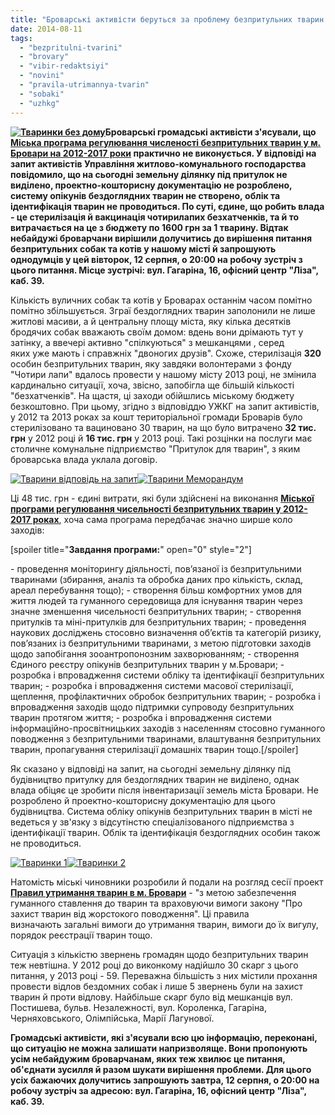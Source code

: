 ```yaml
---
title: "Броварські активісти беруться за проблему безпритульних тварин та шукають однодумців"
date: 2014-08-11
tags: 
  - "bezpritulni-tvarini"
  - "brovary"
  - "vibir-redaktsiyi"
  - "novini"
  - "pravila-utrimannya-tvarin"
  - "sobaki"
  - "uzhkg"
---
```


**[![Тваринки без дому](https://mpz.brovary.org/wp-content/uploads/2014/08/Tvarinki-bez-domu.jpg)](https://mpz.brovary.org/wp-content/uploads/2014/08/Tvarinki-bez-domu.jpg)Броварські громадські активісти з'ясували, що [Міська програма регулювання численості безпритульних тварин у м. Бровари на 2012-2017 роки](http://docs.pravo-znaty.org.ua/p3742/26.07.2012/681-22-06) практично не виконується. У відповіді на запит активістів Управління житлово-комунального господарства повідомило, що на сьогодні земельну ділянку під притулок не виділено, проектно-кошторисну документацію не розроблено, систему опікунів бездоглядних тварин не створено, облік та ідентифікація тварин не проводиться. По суті, єдине, що робить влада - це стерилізація й вакцинація чотирилапих безхатченків, та й то витрачається на це з бюджету по 1600 грн за 1 тварину. Відтак небайдужі броварчани вирішили долучитись до вирішення питання безпритульних собак та котів у нашому місті й запрошують однодумців у цей вівторок, 12 серпня, о 20:00 на робочу зустріч з цього питання. Місце зустрічі: вул. Гагаріна, 16, офісний центр "Ліза", каб. 39.**

Кількість вуличних собак та котів у Броварах останнім часом помітно помітно збільшується. Зграї бездоглядних тварин заполонили не лише житлові масиви, а й центральну площу міста, яку кілька десятків бродячих собак вважають своїм домом: вдень вони дрімають тут у затінку, а ввечері активно "спілкуються" з мешканцями , серед яких уже мають і справжніх "двоногих друзів". Схоже, стерилізація **320** особин безпритульних тварин, яку завдяки волонтерами з фонду "Чотири лапи" вдалось провести у нашому місту 2013 році, не змінила кардинально ситуації, хоча, звісно, запобігла ще більшій кількості "безхатченків". На щастя, ці заходи обійшлись міському бюджету безкоштовно. При цьому, згідно з відповіддю УЖКГ на запит активістів, у 2012 та 2013 роках за кошт територіальної громади Броварів було стерилізовано та вациновано 30 тварин, на що було витрачено **32 тис. грн** у 2012 році й **16 тис. грн** у 2013 році. Такі розцінки на послуги має столичне комунальне підприємство "Притулок для тварин", з яким броварська влада уклала договір.

[![Тварини відповідь на запит](https://mpz.brovary.org/wp-content/uploads/2014/08/Tvarini-vidpovid-na-zapit.jpg)](https://mpz.brovary.org/wp-content/uploads/2014/08/Tvarini-vidpovid-na-zapit.jpg)[![Тварини Меморандум](https://mpz.brovary.org/wp-content/uploads/2014/08/Tvarini-Memorandum.jpg)](https://mpz.brovary.org/wp-content/uploads/2014/08/Tvarini-Memorandum.jpg)

Ці 48 тис. грн - єдині витрати, які були здійснені на виконання [**Міської програми регулювання чисельності безпритульних тварин у 2012-2017 роках**](http://docs.pravo-znaty.org.ua/f?u=%2Fsites%2Fdefault%2Ffiles%2Fdoc%2F2012%2Fs-22%2F681-22-06_0.doc), хоча сама програма передбачає значно ширше коло заходів:

\[spoiler title="**Завдання програми:**" open="0" style="2"\]

\- проведення моніторингу діяльності, пов’язаної із безпритульними тваринами (збирання, аналіз та обробка даних про кількість, склад, ареал перебування тощо); - створення більш комфортних умов для життя людей та гуманного середовища для існування тварин через значне зменшення чисельності безпритульних тварин; - створення притулків та міні-притулків для безпритульних тварин; - проведення наукових досліджень стосовно визначення об’єктів та категорій ризику, пов’язаних із безпритульними тваринами, з метою підготовки заходів щодо запобігання зооантропонозним захворюванням; - створення Єдиного реєстру опікунів безпритульних тварин у м.Бровари; - розробка і впровадження системи обліку та ідентифікації безпритульних тварин; - розробка і впровадження системи масової стерилізації, щеплення, профілактичних обробок безпритульних тварин; - розробка і впровадження заходів щодо підтримки супроводу безпритульних тварин протягом життя; - розробка і впровадження системи інформаційно-просвітницьких заходів з населенням стосовно гуманного поводження з безпритульними тваринами, влаштування безпритульних тварин, пропагування стерилізації домашніх тварин тощо.\[/spoiler\]

Як сказано у відповіді на запит, на сьогодні земельну ділянку під будівництво притулку для бездоглядних тварин не виділено, однак влада обіцяє це зробити після інвентаризації земель міста Бровари. Не розроблено й проектно-кошторисну документацію для цього будівництва. Система обліку опікунів безпритульних тварин в місті не ведеться у зв'язку з відсутінстю спеціалізованого підприємства з ідентифікації тварин. Облік та ідентифікація бездоглядних особин також не проводиться.

[![Тваринки 1](https://mpz.brovary.org/wp-content/uploads/2014/08/Tvarinki-1.jpg)](https://mpz.brovary.org/wp-content/uploads/2014/08/Tvarinki-1.jpg)[![Тваринки 2](https://mpz.brovary.org/wp-content/uploads/2014/08/Tvarinki-2.jpg)](https://mpz.brovary.org/wp-content/uploads/2014/08/Tvarinki-2.jpg)

Натомість міські чиновники розробили й подали на розгляд сесії проект [**Правил утримання тварин в м. Бровари**](https://onedrive.live.com/redir?resid=72571393D4771099!1916&authkey=!AG5qZFlV12PnDV8&ithint=file%2c.doc) - "з метою забезпечення гуманного ставлення до тварин та враховуючи вимоги закону "Про захист тварин від жорстокого поводження". Ці правила визначають загальні вимоги до утримання тварин, вимоги до їх вигулу, порядок реєстрації тварин тощо.

Ситуація з кількістю звернень громадян щодо безпритульних тварин теж невтішна. У 2012 році до виконкому надійшло 30 скарг з цього питання, у 2013 році - 59. Переважна більшість з них містили прохання провести відлов бездомних собак і лише 5 звернень були на захист тварин й проти відлову. Найбільше скарг було від мешканців вул. Постишева, бульв. Незалежності, вул. Короленка, Гагаріна, Черняховського, Олімпійська, Марії Лагунової.

**Громадські активісти, які з'ясували всю цю інформацію, переконані, що ситуацію не можна залишати напризволяще. Вони пропонують усім небайдужим броварчанам, яких теж хвилює це питання, об'єднати зусилля й разом шукати вирішення проблеми. Для цього усіх бажаючих долучитись запрошують завтра, 12 серпня, о 20:00 на робочу зустріч за адресою: вул. Гагаріна, 16, офісний центр "Ліза", каб. 39.**
